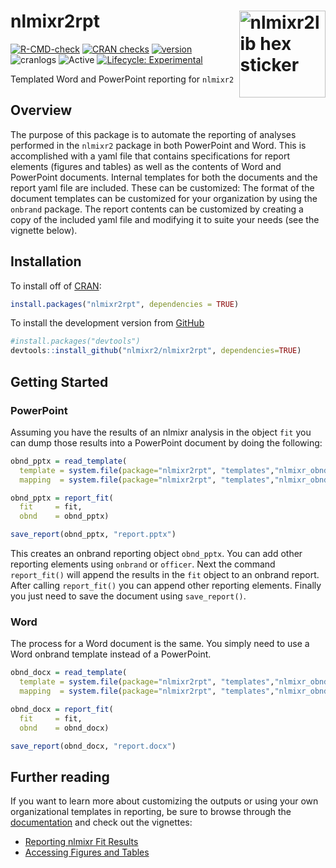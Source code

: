 
<!-- README.md is generated from README.Rmd. Please edit that file -->

# nlmixr2rpt <img src="man/figures/nlmixr2rpt_hex.png" align="right" width="138.5" alt="nlmixr2lib hex sticker" />

<!-- badges: start -->

[![R-CMD-check](https://github.com/nlmixr2/nlmixr2rpt/workflows/R-CMD-check/badge.svg)](https://github.com/nlmixr2/nlmixr2rpt/actions)
[![CRAN
checks](https://badges.cranchecks.info/worst/nlmixr2rpt.svg)](https://cran.r-project.org/web/checks/check_results_nlmixr2rpt.html)
[![version](https://www.r-pkg.org/badges/version/nlmixr2rpt)](https://CRAN.R-project.org/package=nlmixr2rpt)
![cranlogs](https://cranlogs.r-pkg.org/badges/nlmixr2rpt)
![Active](https://www.repostatus.org/badges/latest/active.svg)
[![Lifecycle:
Experimental](https://img.shields.io/badge/lifecycle-experimental-orange.svg)](https://lifecycle.r-lib.org/articles/stages.html)
<!---
--> <!-- badges: end -->

Templated Word and PowerPoint reporting for `nlmixr2`

## Overview

The purpose of this package is to automate the reporting of analyses
performed in the `nlmixr2` package in both PowerPoint and Word. This is
accomplished with a yaml file that contains specifications for report
elements (figures and tables) as well as the contents of Word and
PowerPoint documents. Internal templates for both the documents and the
report yaml file are included. These can be customized: The format of
the document templates can be customized for your organization by using
the `onbrand` package. The report contents can be customized by creating
a copy of the included yaml file and modifying it to suite your needs
(see the vignette below).

## Installation

To install off of [CRAN](https://cran.r-project.org/package=nlmixr2rpt):

``` r
install.packages("nlmixr2rpt", dependencies = TRUE)
```

To install the development version from
[GitHub](https://github.com/nlmixr2/nlmixr2rpt/)

``` r
#install.packages("devtools") 
devtools::install_github("nlmixr2/nlmixr2rpt", dependencies=TRUE)
```

## Getting Started

### PowerPoint

Assuming you have the results of an nlmixr analysis in the object `fit`
you can dump those results into a PowerPoint document by doing the
following:

``` r
obnd_pptx = read_template(
  template = system.file(package="nlmixr2rpt", "templates","nlmixr_obnd_template.pptx"),
  mapping  = system.file(package="nlmixr2rpt", "templates","nlmixr_obnd_template.yaml"))

obnd_pptx = report_fit(
  fit     = fit, 
  obnd    = obnd_pptx)

save_report(obnd_pptx, "report.pptx")
```

This creates an onbrand reporting object `obnd_pptx`. You can add other
reporting elements using `onbrand` or `officer`. Next the command
`report_fit()` will append the results in the `fit` object to an onbrand
report. After calling `report_fit()` you can append other reporting
elements. Finally you just need to save the document using
`save_report()`.

### Word

The process for a Word document is the same. You simply need to use a
Word onbrand template instead of a PowerPoint.

``` r
obnd_docx = read_template(
  template = system.file(package="nlmixr2rpt", "templates","nlmixr_obnd_template.docx"),
  mapping  = system.file(package="nlmixr2rpt", "templates","nlmixr_obnd_template.yaml"))

obnd_docx = report_fit(
  fit     = fit, 
  obnd    = obnd_docx)

save_report(obnd_docx, "report.docx")
```

## Further reading

If you want to learn more about customizing the outputs or using your
own organizational templates in reporting, be sure to browse through the
[documentation](https://nlmixr2.github.io/nlmixr2rpt/) and check out the
vignettes:

- [Reporting nlmixr Fit
  Results](https://nlmixr2.github.io/nlmixr2rpt/articles/Reporting_nlmixr_Fit_Results.html)
- [Accessing Figures and
  Tables](https://nlmixr2.github.io/nlmixr2rpt/articles/Accessing_Figures_and_Tables.html)
